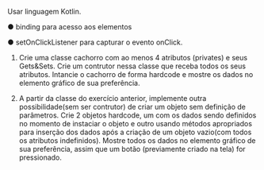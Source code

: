 Usar linguagem Kotlin.

● binding para acesso aos elementos

● setOnClickListener para capturar o evento onClick.

1) Crie uma classe cachorro com ao menos 4 atributos (privates) e seus Gets&Sets. Crie um contrutor nessa classe que receba todos os seus atributos. Intancie o cachorro de forma hardcode e mostre os dados no elemento gráfico de sua preferência.

2) A partir da classe do exercício anterior, implemente outra possibilidade(sem ser contrutor) de criar um objeto sem definição de parâmetros. Crie 2 objetos hardcode, um com os dados sendo definidos no momento de instaciar o objeto e outro usando métodos apropriados para inserção dos dados após a criação de um objeto vazio(com todos os atributos indefinidos). Mostre todos os dados no elemento gráfico de sua preferência, assim que um botão (previamente criado na tela) for pressionado.
